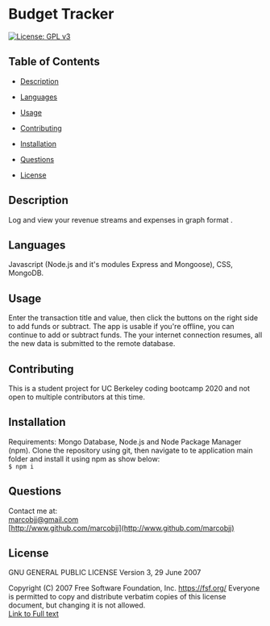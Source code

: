 
# Budget Tracker



[![License: GPL v3](https://img.shields.io/badge/License-GPLv3-blue.svg)](https://www.gnu.org/licenses/gpl-3.0)

## Table of Contents


 
* [Description](#description) 

* [Languages](#languages)  
 
* [Usage](#usage)  
 
* [Contributing](#contributing)  
 
* [Installation](#installation)  
 
* [Questions](#questions)  
 
* [License](#license)  
  


## Description


Log and view your revenue streams and expenses in graph format .


## Languages


Javascript (Node.js and it's modules Express and Mongoose), CSS, MongoDB.



## Usage


Enter the transaction title and value, then click the buttons on the right side to add funds or subtract. The app is usable if you're offline, you can continue to add or subtract funds. The your internet connection resumes, all the new data is submitted to the remote database.  
  

## Contributing


This is a student project for UC Berkeley coding bootcamp 2020 and not open to multiple contributors at this time.  


## Installation


Requirements: Mongo Database, Node.js and Node Package Manager (npm).
Clone the repository using git, then navigate to te application main folder and install it using npm as show below:  
 ``` $ npm i ```   

## Questions


Contact me at:  
[marcobjj@gmail.com](mailto:marcobjj@gmail.com)  
[http://www.github.com/marcobjj](http://www.github.com/marcobjj)  

## License


GNU GENERAL PUBLIC LICENSE
    Version 3, 29 June 2007

Copyright (C) 2007 Free Software Foundation, Inc. <https://fsf.org/>
Everyone is permitted to copy and distribute verbatim copies
of this license document, but changing it is not allowed.  
[Link to Full text](https://choosealicense.com/licenses/gpl-3.0/)


